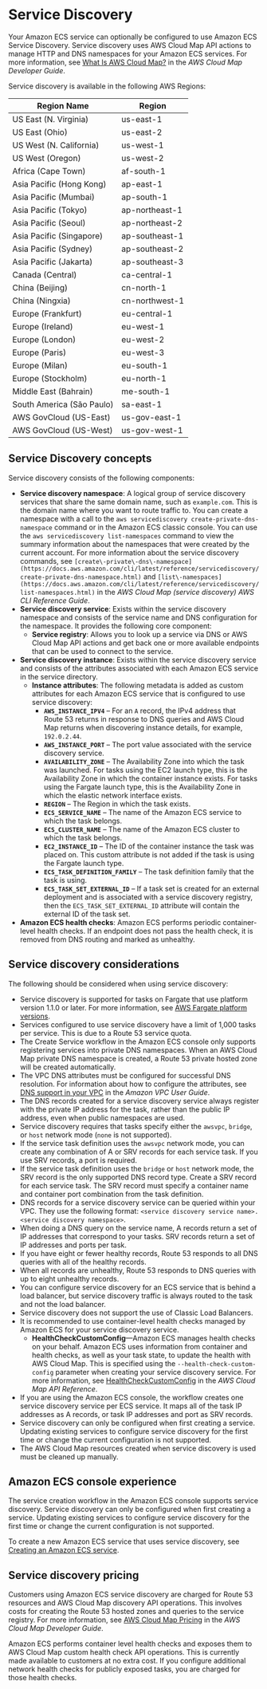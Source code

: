 # Service Discovery<a name="service-discovery"></a>

Your Amazon ECS service can optionally be configured to use Amazon ECS Service Discovery\. Service discovery uses AWS Cloud Map API actions to manage HTTP and DNS namespaces for your Amazon ECS services\. For more information, see [What Is AWS Cloud Map?](https://docs.aws.amazon.com/cloud-map/latest/dg/Welcome.html) in the *AWS Cloud Map Developer Guide*\.

Service discovery is available in the following AWS Regions:


| Region Name | Region | 
| --- | --- | 
|  US East \(N\. Virginia\)  |  us\-east\-1  | 
|  US East \(Ohio\)  |  us\-east\-2  | 
|  US West \(N\. California\)  |  us\-west\-1  | 
|  US West \(Oregon\)  |  us\-west\-2  | 
|  Africa \(Cape Town\)  |  af\-south\-1  | 
|  Asia Pacific \(Hong Kong\)  |  ap\-east\-1  | 
|  Asia Pacific \(Mumbai\)  |  ap\-south\-1  | 
|  Asia Pacific \(Tokyo\)  |  ap\-northeast\-1  | 
|  Asia Pacific \(Seoul\)  |  ap\-northeast\-2  | 
|  Asia Pacific \(Singapore\)  |  ap\-southeast\-1  | 
|  Asia Pacific \(Sydney\)  |  ap\-southeast\-2  | 
|  Asia Pacific \(Jakarta\)  |  ap\-southeast\-3  | 
|  Canada \(Central\)  |  ca\-central\-1  | 
|  China \(Beijing\)  |  cn\-north\-1  | 
|  China \(Ningxia\)  |  cn\-northwest\-1  | 
|  Europe \(Frankfurt\)  |  eu\-central\-1  | 
|  Europe \(Ireland\)  |  eu\-west\-1  | 
|  Europe \(London\)  |  eu\-west\-2  | 
|  Europe \(Paris\)  |  eu\-west\-3  | 
|  Europe \(Milan\)  |  eu\-south\-1  | 
|  Europe \(Stockholm\)  |  eu\-north\-1  | 
|  Middle East \(Bahrain\)  |  me\-south\-1  | 
|  South America \(São Paulo\)  |  sa\-east\-1  | 
|  AWS GovCloud \(US\-East\)  |  us\-gov\-east\-1  | 
|  AWS GovCloud \(US\-West\)  |  us\-gov\-west\-1  | 

## Service Discovery concepts<a name="service-discovery-concepts"></a>

Service discovery consists of the following components:
+ **Service discovery namespace**: A logical group of service discovery services that share the same domain name, such as `example.com`\. This is the domain name where you want to route traffic to\. You can create a namespace with a call to the `aws servicediscovery create-private-dns-namespace` command or in the Amazon ECS classic console\. You can use the `aws servicediscovery list-namespaces` command to view the summary information about the namespaces that were created by the current account\. For more information about the service discovery commands, see `[create\-private\-dns\-namespace](https://docs.aws.amazon.com/cli/latest/reference/servicediscovery/create-private-dns-namespace.html)` and `[list\-namespaces](https://docs.aws.amazon.com/cli/latest/reference/servicediscovery/list-namespaces.html)` in the *AWS Cloud Map \(service discovery\) AWS CLI Reference Guide*\.
+ **Service discovery service**: Exists within the service discovery namespace and consists of the service name and DNS configuration for the namespace\. It provides the following core component:
  + **Service registry**: Allows you to look up a service via DNS or AWS Cloud Map API actions and get back one or more available endpoints that can be used to connect to the service\.
+ **Service discovery instance**: Exists within the service discovery service and consists of the attributes associated with each Amazon ECS service in the service directory\.
  + **Instance attributes**: The following metadata is added as custom attributes for each Amazon ECS service that is configured to use service discovery:
    + **`AWS_INSTANCE_IPV4`** – For an `A` record, the IPv4 address that Route 53 returns in response to DNS queries and AWS Cloud Map returns when discovering instance details, for example, `192.0.2.44`\.
    + **`AWS_INSTANCE_PORT`** – The port value associated with the service discovery service\.
    + **`AVAILABILITY_ZONE`** – The Availability Zone into which the task was launched\. For tasks using the EC2 launch type, this is the Availability Zone in which the container instance exists\. For tasks using the Fargate launch type, this is the Availability Zone in which the elastic network interface exists\.
    + **`REGION`** – The Region in which the task exists\.
    + **`ECS_SERVICE_NAME`** – The name of the Amazon ECS service to which the task belongs\.
    + **`ECS_CLUSTER_NAME`** – The name of the Amazon ECS cluster to which the task belongs\.
    + **`EC2_INSTANCE_ID`** – The ID of the container instance the task was placed on\. This custom attribute is not added if the task is using the Fargate launch type\.
    + **`ECS_TASK_DEFINITION_FAMILY`** – The task definition family that the task is using\.
    + **`ECS_TASK_SET_EXTERNAL_ID`** – If a task set is created for an external deployment and is associated with a service discovery registry, then the `ECS_TASK_SET_EXTERNAL_ID` attribute will contain the external ID of the task set\.
+ **Amazon ECS health checks**: Amazon ECS performs periodic container\-level health checks\. If an endpoint does not pass the health check, it is removed from DNS routing and marked as unhealthy\.

## Service discovery considerations<a name="service-discovery-considerations"></a>

The following should be considered when using service discovery:
+ Service discovery is supported for tasks on Fargate that use platform version 1\.1\.0 or later\. For more information, see [AWS Fargate platform versions](platform_versions.md)\.
+ Services configured to use service discovery have a limit of 1,000 tasks per service\. This is due to a Route 53 service quota\.
+ The Create Service workflow in the Amazon ECS console only supports registering services into private DNS namespaces\. When an AWS Cloud Map private DNS namespace is created, a Route 53 private hosted zone will be created automatically\.
+ The VPC DNS attributes must be configured for successful DNS resolution\. For information about how to configure the attributes, see [DNS support in your VPC](https://docs.aws.amazon.com/vpc/latest/userguide/vpc-dns.html#vpc-dns-support) in the *Amazon VPC User Guide*\.
+ The DNS records created for a service discovery service always register with the private IP address for the task, rather than the public IP address, even when public namespaces are used\.
+ Service discovery requires that tasks specify either the `awsvpc`, `bridge`, or `host` network mode \(`none` is not supported\)\.
+ If the service task definition uses the `awsvpc` network mode, you can create any combination of A or SRV records for each service task\. If you use SRV records, a port is required\.
+ If the service task definition uses the `bridge` or `host` network mode, the SRV record is the only supported DNS record type\. Create a SRV record for each service task\. The SRV record must specify a container name and container port combination from the task definition\.
+ DNS records for a service discovery service can be queried within your VPC\. They use the following format: `<service discovery service name>.<service discovery namespace>`\.
+ When doing a DNS query on the service name, A records return a set of IP addresses that correspond to your tasks\. SRV records return a set of IP addresses and ports per task\.
+ If you have eight or fewer healthy records, Route 53 responds to all DNS queries with all of the healthy records\.
+ When all records are unhealthy, Route 53 responds to DNS queries with up to eight unhealthy records\.
+ You can configure service discovery for an ECS service that is behind a load balancer, but service discovery traffic is always routed to the task and not the load balancer\.
+ Service discovery does not support the use of Classic Load Balancers\.
+ It is recommended to use container\-level health checks managed by Amazon ECS for your service discovery service\.
  + **HealthCheckCustomConfig**—Amazon ECS manages health checks on your behalf\. Amazon ECS uses information from container and health checks, as well as your task state, to update the health with AWS Cloud Map\. This is specified using the `--health-check-custom-config` parameter when creating your service discovery service\. For more information, see [HealthCheckCustomConfig](https://docs.aws.amazon.com/cloud-map/latest/api/API_HealthCheckCustomConfig.html) in the *AWS Cloud Map API Reference*\.
+ If you are using the Amazon ECS console, the workflow creates one service discovery service per ECS service\. It maps all of the task IP addresses as A records, or task IP addresses and port as SRV records\.
+ Service discovery can only be configured when first creating a service\. Updating existing services to configure service discovery for the first time or change the current configuration is not supported\.
+ The AWS Cloud Map resources created when service discovery is used must be cleaned up manually\.

## Amazon ECS console experience<a name="service-discovery-console"></a>

The service creation workflow in the Amazon ECS console supports service discovery\. Service discovery can only be configured when first creating a service\. Updating existing services to configure service discovery for the first time or change the current configuration is not supported\.

To create a new Amazon ECS service that uses service discovery, see [Creating an Amazon ECS service](create-service.md)\.

## Service discovery pricing<a name="service-discovery-pricing"></a>

Customers using Amazon ECS service discovery are charged for Route 53 resources and AWS Cloud Map discovery API operations\. This involves costs for creating the Route 53 hosted zones and queries to the service registry\. For more information, see [AWS Cloud Map Pricing](https://docs.aws.amazon.com/cloud-map/latest/dg/cloud-map-pricing.html) in the *AWS Cloud Map Developer Guide*\.

Amazon ECS performs container level health checks and exposes them to AWS Cloud Map custom health check API operations\. This is currently made available to customers at no extra cost\. If you configure additional network health checks for publicly exposed tasks, you are charged for those health checks\.